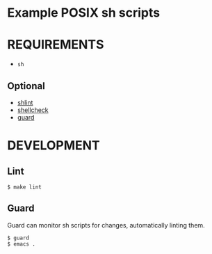 # Example POSIX sh scripts

# REQUIREMENTS

* `sh`

## Optional

* [shlint](https://github.com/duggan/shlint)
* [shellcheck](http://www.shellcheck.net/)
* [guard](http://guardgem.org/)

# DEVELOPMENT

## Lint

    $ make lint

## Guard

Guard can monitor sh scripts for changes, automatically linting them.

    $ guard
    $ emacs .
